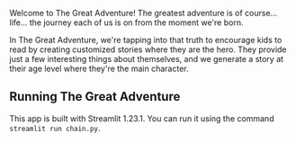 Welcome to The Great Adventure!  The greatest adventure is of course... life... the journey each of us is on from the moment we're born.  

In The Great Adventure, we're tapping into that truth to encourage kids to read by creating customized stories where they are the hero.  They provide just a few interesting things about themselves, and we generate a story at their age level where they're the main character.  

## Running The Great Adventure
This app is built with Streamlit 1.23.1.  You can run it using the command `streamlit run chain.py`.
